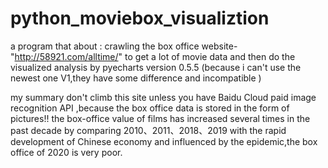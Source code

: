 # python_moviebox_visualiztion
a program that about : crawling  the box office website-"http://58921.com/alltime/" to get a lot of movie data and then do the visualized analysis  by pyecharts version 0.5.5 (because i can't use the newest one V1,they have some difference and incompatible )

my summary don't climb this site unless you have Baidu Cloud paid image recognition API ,because the box office data is stored in the form of pictures!! the box-office value of films has increased several times in the past decade by comparing 2010、2011、2018、2019 with the rapid development of Chinese economy and influenced by the epidemic,the box office of 2020 is very poor.
